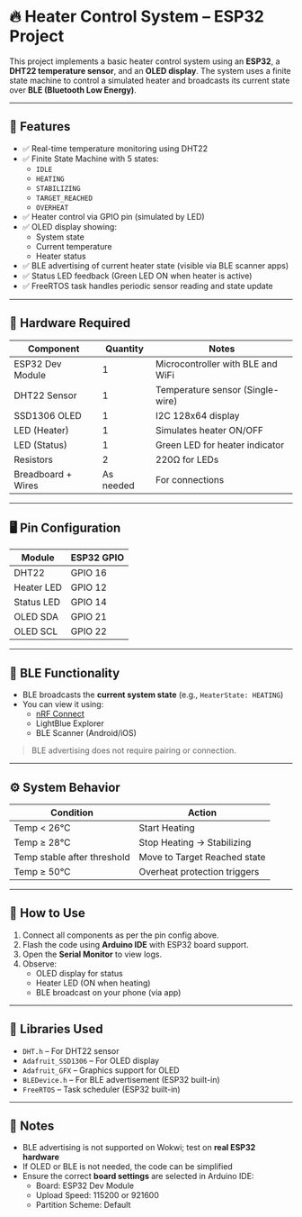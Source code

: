 
# 🔥 Heater Control System – ESP32 Project

This project implements a basic heater control system using an **ESP32**, a **DHT22 temperature sensor**, and an **OLED display**. The system uses a finite state machine to control a simulated heater and broadcasts its current state over **BLE (Bluetooth Low Energy)**.

---

## 📌 Features

- ✅ Real-time temperature monitoring using DHT22
- ✅ Finite State Machine with 5 states:
  - `IDLE`
  - `HEATING`
  - `STABILIZING`
  - `TARGET_REACHED`
  - `OVERHEAT`
- ✅ Heater control via GPIO pin (simulated by LED)
- ✅ OLED display showing:
  - System state
  - Current temperature
  - Heater status
- ✅ BLE advertising of current heater state (visible via BLE scanner apps)
- ✅ Status LED feedback (Green LED ON when heater is active)
- ✅ FreeRTOS task handles periodic sensor reading and state update

---

## 🧰 Hardware Required

| Component       | Quantity | Notes                                |
|----------------|----------|--------------------------------------|
| ESP32 Dev Module | 1        | Microcontroller with BLE and WiFi   |
| DHT22 Sensor     | 1        | Temperature sensor (Single-wire)    |
| SSD1306 OLED     | 1        | I2C 128x64 display                   |
| LED (Heater)     | 1        | Simulates heater ON/OFF             |
| LED (Status)     | 1        | Green LED for heater indicator      |
| Resistors        | 2        | 220Ω for LEDs                       |
| Breadboard + Wires | As needed | For connections                  |

---

## 🖥️ Pin Configuration

| Module     | ESP32 GPIO |
|------------|------------|
| DHT22      | GPIO 16    |
| Heater LED | GPIO 12    |
| Status LED | GPIO 14    |
| OLED SDA   | GPIO 21    |
| OLED SCL   | GPIO 22    |

---

## 📡 BLE Functionality

- BLE broadcasts the **current system state** (e.g., `HeaterState: HEATING`)
- You can view it using:
  - [nRF Connect](https://www.nordicsemi.com/Products/Development-tools/nRF-Connect-for-mobile)
  - LightBlue Explorer
  - BLE Scanner (Android/iOS)

> BLE advertising does not require pairing or connection.

---

## ⚙️ System Behavior

| Condition                     | Action                         |
|------------------------------|---------------------------------|
| Temp < 26°C                  | Start Heating                   |
| Temp ≥ 28°C                  | Stop Heating → Stabilizing      |
| Temp stable after threshold  | Move to Target Reached state    |
| Temp ≥ 50°C                  | Overheat protection triggers    |

---

## 🧪 How to Use

1. Connect all components as per the pin config above.
2. Flash the code using **Arduino IDE** with ESP32 board support.
3. Open the **Serial Monitor** to view logs.
4. Observe:
   - OLED display for status
   - Heater LED (ON when heating)
   - BLE broadcast on your phone (via app)

---

## 🚦 Libraries Used

- `DHT.h` – For DHT22 sensor
- `Adafruit_SSD1306` – For OLED display
- `Adafruit_GFX` – Graphics support for OLED
- `BLEDevice.h` – For BLE advertisement (ESP32 built-in)
- `FreeRTOS` – Task scheduler (ESP32 built-in)

---

## 🔗 Notes

- BLE advertising is not supported on Wokwi; test on **real ESP32 hardware**
- If OLED or BLE is not needed, the code can be simplified
- Ensure the correct **board settings** are selected in Arduino IDE:
  - Board: ESP32 Dev Module
  - Upload Speed: 115200 or 921600
  - Partition Scheme: Default


